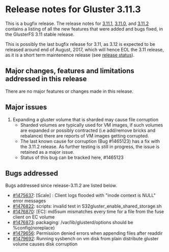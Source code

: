 # Release notes for Gluster 3.11.3

This is a bugfix release. The release notes for [3.11.1](3.11.1.md),
[3.11.0](3.11.0.md), and [3.11.2](3.11.2.md) contains a listing of all the new
features that were added and bugs fixed, in the GlusterFS 3.11 stable release.

This is possibly the last bugfix release for 3.11, as 3.12 is expected to be
released around end of August, 2017, which will hence EOL the 3.11 release, as
it is a short term maintenence release (see [release status](https://www.gluster.org/community/release-schedule/)).

## Major changes, features and limitations addressed in this release

There are no major features or changes made in this release.

## Major issues

1. Expanding a gluster volume that is sharded may cause file corruption
    - Sharded volumes are typically used for VM images, if such volumes are
  expanded or possibly contracted (i.e add/remove bricks and rebalance) there
  are reports of VM images getting corrupted.
    - The last known cause for corruption (Bug #1465123) has a fix with the 3.11.2
  release. As further testing is still in progress, the issue is retained as
  a major issue.
    - Status of this bug can be tracked here, #1465123

## Bugs addressed

Bugs addressed since release-3.11.2 are listed below.

- [#1475637](https://bugzilla.redhat.com/1475637): [Scale] : Client logs flooded with "inode context is NULL" error messages
- [#1476822](https://bugzilla.redhat.com/1476822): scripts: invalid test in S32gluster_enable_shared_storage.sh
- [#1476870](https://bugzilla.redhat.com/1476870): [EC]: md5sum mismatches every time for a file from the fuse client on EC volume
- [#1476873](https://bugzilla.redhat.com/1476873): packaging: /var/lib/glusterd/options should be %config(noreplace)
- [#1479656](https://bugzilla.redhat.com/1479656): Permission denied errors when appending files after readdir
- [#1479692](https://bugzilla.redhat.com/1479692): Running sysbench on vm disk from plain distribute gluster volume causes disk corruption
